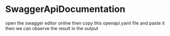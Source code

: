 ﻿# SwaggerApiDocumentation

open the swagger editor online
then copy this openapi.yaml file and paste it
then we can observe the result in the output 
